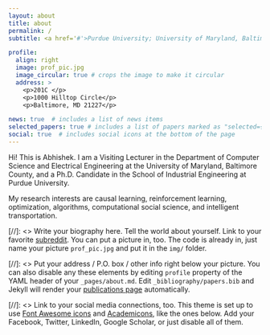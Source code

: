 ```yaml
---
layout: about
title: about
permalink: /
subtitle: <a href='#'>Purdue University; University of Maryland, Baltimore County</a>. aumrawal@purdue.edu.

profile:
  align: right
  image: prof_pic.jpg
  image_circular: true # crops the image to make it circular
  address: >
    <p>201C </p>
    <p>1000 Hilltop Circle</p>
    <p>Baltimore, MD 21227</p>

news: true  # includes a list of news items
selected_papers: true # includes a list of papers marked as "selected={true}"
social: true  # includes social icons at the bottom of the page
---
```


Hi! This is Abhishek. I am a Visiting Lecturer in the Department of Computer Science and Electrical Engineering at the University of Maryland, Baltimore County, and a Ph.D. Candidate in the School of Industrial Engineering at Purdue University. 

My research interests are causal learning, reinforcement learning, optimization, algorithms, computational social science, and intelligent transportation.

[//]: <> Write your biography here. Tell the world about yourself. Link to your favorite [subreddit](http://reddit.com). You can put a picture in, too. The code is already in, just name your picture `prof_pic.jpg` and put it in the `img/` folder.

[//]: <> Put your address / P.O. box / other info right below your picture. You can also disable any these elements by editing `profile` property of the YAML header of your `_pages/about.md`. Edit `_bibliography/papers.bib` and Jekyll will render your [publications page](/al-folio/publications/) automatically.

[//]: <> Link to your social media connections, too. This theme is set up to use [Font Awesome icons](http://fortawesome.github.io/Font-Awesome/) and [Academicons](https://jpswalsh.github.io/academicons/), like the ones below. Add your Facebook, Twitter, LinkedIn, Google Scholar, or just disable all of them.

